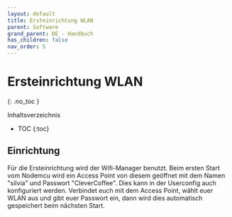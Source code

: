 ```yaml
---
layout: default
title: Ersteinrichtung WLAN
parent: Software
grand_parent: DE - Handbuch
has_children: false
nav_order: 5
---
```



# Ersteinrichtung WLAN
{: .no_toc }

Inhaltsverzeichnis

* TOC
{:toc}


## Einrichtung
Für die Ersteinrichtung wird der Wifi-Manager benutzt. Beim ersten Start vom Nodemcu wird ein Access Point von diesem geöffnet mit dem Namen "silvia" und Passwort "CleverCoffee". Dies kann in der Userconfig auch konfiguriert werden. Verbindet euch mit dem Access Point, wählt euer WLAN aus und gibt euer Passwort ein, dann wird dies automatisch gespeichert beim nächsten Start.